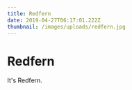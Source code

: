 ```yaml
---
title: Redfern
date: 2019-04-27T06:17:01.222Z
thumbnail: /images/uploads/redfern.jpg
---
```


# Redfern

It's Redfern.

